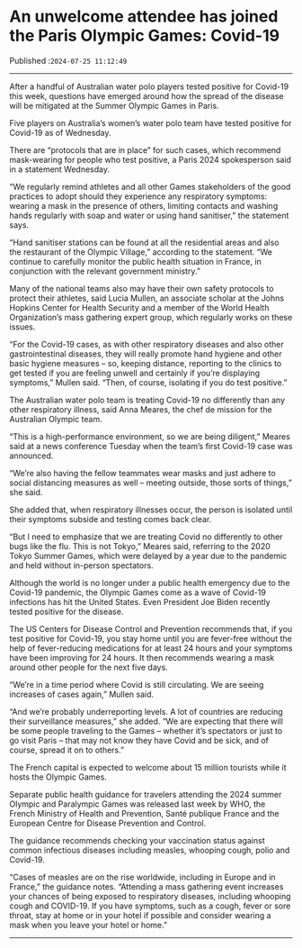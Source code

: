 # An unwelcome attendee has joined the Paris Olympic Games: Covid-19

Published :`2024-07-25 11:12:49`

---

After a handful of Australian water polo players tested positive for Covid-19 this week, questions have emerged around how the spread of the disease will be mitigated at the Summer Olympic Games in Paris.

Five players on Australia’s women’s water polo team have tested positive for Covid-19 as of Wednesday.

There are “protocols that are in place” for such cases, which recommend mask-wearing for people who test positive, a Paris 2024 spokesperson said in a statement Wednesday.

“We regularly remind athletes and all other Games stakeholders of the good practices to adopt should they experience any respiratory symptoms: wearing a mask in the presence of others, limiting contacts and washing hands regularly with soap and water or using hand sanitiser,” the statement says.

“Hand sanitiser stations can be found at all the residential areas and also the restaurant of the Olympic Village,” according to the statement. “We continue to carefully monitor the public health situation in France, in conjunction with the relevant government ministry.”

Many of the national teams also may have their own safety protocols to protect their athletes, said Lucia Mullen, an associate scholar at the Johns Hopkins Center for Health Security and a member of the World Health Organization’s mass gathering expert group, which regularly works on these issues.

“For the Covid-19 cases, as with other respiratory diseases and also other gastrointestinal diseases, they will really promote hand hygiene and other basic hygiene measures – so, keeping distance, reporting to the clinics to get tested if you are feeling unwell and certainly if you’re displaying symptoms,” Mullen said. “Then, of course, isolating if you do test positive.”

The Australian water polo team is treating Covid-19 no differently than any other respiratory illness, said Anna Meares, the chef de mission for the Australian Olympic team.

“This is a high-performance environment, so we are being diligent,” Meares said at a news conference Tuesday when the team’s first Covid-19 case was announced.

“We’re also having the fellow teammates wear masks and just adhere to social distancing measures as well – meeting outside, those sorts of things,” she said.

She added that, when respiratory illnesses occur, the person is isolated until their symptoms subside and testing comes back clear.

“But I need to emphasize that we are treating Covid no differently to other bugs like the flu. This is not Tokyo,” Meares said, referring to the 2020 Tokyo Summer Games, which were delayed by a year due to the pandemic and held without in-person spectators.

Although the world is no longer under a public health emergency due to the Covid-19 pandemic, the Olympic Games come as a wave of Covid-19 infections has hit the United States. Even President Joe Biden recently tested positive for the disease.

The US Centers for Disease Control and Prevention recommends that, if you test positive for Covid-19, you stay home until you are fever-free without the help of fever-reducing medications for at least 24 hours and your symptoms have been improving for 24 hours. It then recommends wearing a mask around other people for the next five days.

“We’re in a time period where Covid is still circulating. We are seeing increases of cases again,” Mullen said.

“And we’re probably underreporting levels. A lot of countries are reducing their surveillance measures,” she added. “We are expecting that there will be some people traveling to the Games – whether it’s spectators or just to go visit Paris – that may not know they have Covid and be sick, and of course, spread it on to others.”

The French capital is expected to welcome about 15 million tourists while it hosts the Olympic Games.

Separate public health guidance for travelers attending the 2024 summer Olympic and Paralympic Games was released last week by WHO, the French Ministry of Health and Prevention, Santé publique France and the European Centre for Disease Prevention and Control.

The guidance recommends checking your vaccination status against common infectious diseases including measles, whooping cough, polio and Covid-19.

“Cases of measles are on the rise worldwide, including in Europe and in France,” the guidance notes. “Attending a mass gathering event increases your chances of being exposed to respiratory diseases, including whooping cough and COVID-19. If you have symptoms, such as a cough, fever or sore throat, stay at home or in your hotel if possible and consider wearing a mask when you leave your hotel or home.”

---

